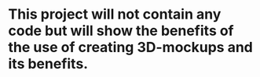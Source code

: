 # This project will not contain any code but will show the benefits of the use of creating 3D-mockups and its benefits. 
